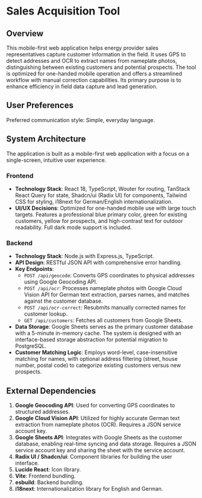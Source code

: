 # Sales Acquisition Tool

## Overview

This mobile-first web application helps energy provider sales representatives capture customer information in the field. It uses GPS to detect addresses and OCR to extract names from nameplate photos, distinguishing between existing customers and potential prospects. The tool is optimized for one-handed mobile operation and offers a streamlined workflow with manual correction capabilities. Its primary purpose is to enhance efficiency in field data capture and lead generation.

## User Preferences

Preferred communication style: Simple, everyday language.

## System Architecture

The application is built as a mobile-first web application with a focus on a single-screen, intuitive user experience.

### Frontend
- **Technology Stack**: React 18, TypeScript, Wouter for routing, TanStack React Query for state, Shadcn/ui (Radix UI) for components, Tailwind CSS for styling, i18next for German/English internationalization.
- **UI/UX Decisions**: Optimized for one-handed mobile use with large touch targets. Features a professional blue primary color, green for existing customers, yellow for prospects, and high-contrast text for outdoor readability. Full dark mode support is included.

### Backend
- **Technology Stack**: Node.js with Express.js, TypeScript.
- **API Design**: RESTful JSON API with comprehensive error handling.
- **Key Endpoints**:
    - `POST /api/geocode`: Converts GPS coordinates to physical addresses using Google Geocoding API.
    - `POST /api/ocr`: Processes nameplate photos with Google Cloud Vision API for German text extraction, parses names, and matches against the customer database.
    - `POST /api/ocr-correct`: Resubmits manually corrected names for customer lookup.
    - `GET /api/customers`: Fetches all customers from Google Sheets.
- **Data Storage**: Google Sheets serves as the primary customer database with a 5-minute in-memory cache. The system is designed with an interface-based storage abstraction for potential migration to PostgreSQL.
- **Customer Matching Logic**: Employs word-level, case-insensitive matching for names, with optional address filtering (street, house number, postal code) to categorize existing customers versus new prospects.

## External Dependencies

1.  **Google Geocoding API**: Used for converting GPS coordinates to structured addresses.
2.  **Google Cloud Vision API**: Utilized for highly accurate German text extraction from nameplate photos (OCR). Requires a JSON service account key.
3.  **Google Sheets API**: Integrates with Google Sheets as the customer database, enabling real-time syncing and data storage. Requires a JSON service account key and sharing the sheet with the service account.
4.  **Radix UI / Shadcn/ui**: Component libraries for building the user interface.
5.  **Lucide React**: Icon library.
6.  **Vite**: Frontend bundling.
7.  **esbuild**: Backend bundling.
8.  **i18next**: Internationalization library for English and German.